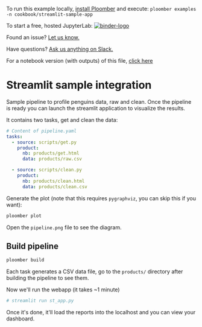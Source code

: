 <!-- start header -->
To run this example locally, [install Ploomber](https://docs.ploomber.io/en/latest/get-started/quick-start.html) and execute: `ploomber examples -n cookbook/streamlit-sample-app`

To start a free, hosted JupyterLab: [![binder-logo](https://binder.ploomber.io/badge_logo.svg)](https://binder.ploomber.io/v2/gh/ploomber/binder-env/main?urlpath=git-pull%3Frepo%3Dhttps%253A%252F%252Fgithub.com%252Fploomber%252Fprojects%26urlpath%3Dlab%252Ftree%252Fprojects%252Fcookbook/streamlit-sample-app%252FREADME.ipynb%26branch%3Dmaster)

Found an issue? [Let us know.](https://github.com/ploomber/projects/issues/new?title=cookbook/streamlit-sample-app%20issue)

Have questions? [Ask us anything on Slack.](https://ploomber.io/community/)

For a notebook version (with outputs) of this file, [click here](https://github.com/ploomber/projects/blob/master/cookbook/streamlit-sample-app/README.ipynb)
<!-- end header -->



# Streamlit sample integration

<!-- start description -->
Sample pipeline to profile penguins data, raw and clean.
Once the pipeline is ready you can launch the streamlit application to 
visualize the results.
<!-- end description -->

It contains two tasks, get and clean the data:

<!-- #md -->
```yaml
# Content of pipeline.yaml
tasks:
  - source: scripts/get.py
    product:
      nb: products/get.html
      data: products/raw.csv

  - source: scripts/clean.py
    product:
      nb: products/clean.html
      data: products/clean.csv

```
<!-- #endmd -->

Generate the plot (note that this requires `pygraphviz`, you can skip this if you want):

<!-- #md -->
```sh
ploomber plot
```
<!-- #endmd -->


Open the `pipeline.png` file to see the diagram.

## Build pipeline

```sh
ploomber build
```

Each task generates a CSV data file, go to the `products/` directory after
building the pipeline to see them.

Now we'll run the webapp (it takes ~1 minute)
```sh
# streamlit run st_app.py
```

Once it's done, it'll load the reports into the localhost and you can view your dashboard.
